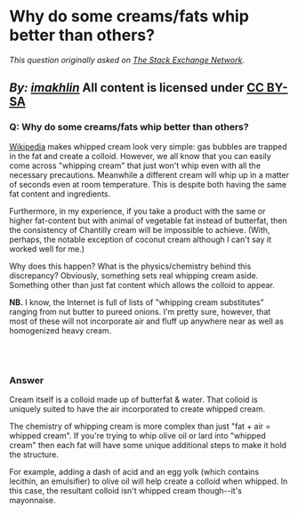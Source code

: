 # Why do some creams/fats whip better than others?

_This question originally asked on [The Stack Exchange Network](https://cooking.stackexchange.com/q/100934)._

_By: [imakhlin](https://cooking.stackexchange.com/u/77179)_
All content is licensed under [CC BY-SA](https://creativecommons.org/licenses/by-sa/4.0/)
<br>
--------------------------------------------
### Q: Why do some creams/fats whip better than others?
<p><a href="https://en.wikipedia.org/wiki/Whipped_cream#Food_chemistry" rel="noreferrer">Wikipedia</a> makes whipped cream look very simple: gas bubbles are trapped in the fat and create a colloid. However, we all know that you can easily come across "whipping cream" that just won't whip even with all the necessary precautions. Meanwhile a different cream will whip up in a matter of seconds even at room temperature. This is despite both having the same fat content and ingredients.</p>

<p>Furthermore, in my experience, if you take a product with the same or higher fat-content but with animal of vegetable fat instead of butterfat, then the consistency of Chantilly cream will be impossible to achieve. (With, perhaps, the  notable exception of coconut cream although I can't say it worked well for me.) </p>

<p>Why does this happen? What is the physics/chemistry behind this discrepancy? Obviously, something sets real whipping cream aside. Something other than just fat content which allows the colloid to appear.</p>

<p><strong>NB.</strong> I know, the Internet is full of lists of "whipping cream substitutes" ranging from nut butter to pureed onions. I'm pretty sure, however, that most of these will not incorporate air and fluff up anywhere near as well as homogenized heavy cream.</p>

<br><br>
### Answer 
<p>Cream itself is a colloid made up of butterfat &amp; water. That colloid is uniquely suited to have the air incorporated to create whipped cream. </p>

<p>The chemistry of whipping cream is more complex than just "fat + air = whipped cream". If you're trying to whip olive oil or lard into "whipped cream" then each fat will have some unique additional steps to make it hold the structure. </p>

<p>For example, adding a dash of acid and an egg yolk (which contains lecithin, an emulsifier) to olive oil will help create a colloid when whipped. In this case, the resultant colloid isn't whipped cream though--it's mayonnaise.</p>

